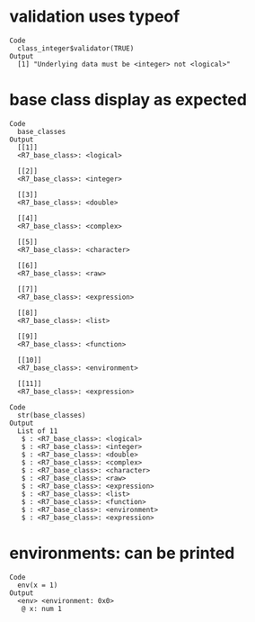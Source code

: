 # validation uses typeof

    Code
      class_integer$validator(TRUE)
    Output
      [1] "Underlying data must be <integer> not <logical>"

# base class display as expected

    Code
      base_classes
    Output
      [[1]]
      <R7_base_class>: <logical>
      
      [[2]]
      <R7_base_class>: <integer>
      
      [[3]]
      <R7_base_class>: <double>
      
      [[4]]
      <R7_base_class>: <complex>
      
      [[5]]
      <R7_base_class>: <character>
      
      [[6]]
      <R7_base_class>: <raw>
      
      [[7]]
      <R7_base_class>: <expression>
      
      [[8]]
      <R7_base_class>: <list>
      
      [[9]]
      <R7_base_class>: <function>
      
      [[10]]
      <R7_base_class>: <environment>
      
      [[11]]
      <R7_base_class>: <expression>
      
    Code
      str(base_classes)
    Output
      List of 11
       $ : <R7_base_class>: <logical>
       $ : <R7_base_class>: <integer>
       $ : <R7_base_class>: <double>
       $ : <R7_base_class>: <complex>
       $ : <R7_base_class>: <character>
       $ : <R7_base_class>: <raw>
       $ : <R7_base_class>: <expression>
       $ : <R7_base_class>: <list>
       $ : <R7_base_class>: <function>
       $ : <R7_base_class>: <environment>
       $ : <R7_base_class>: <expression>

# environments: can be printed

    Code
      env(x = 1)
    Output
      <env> <environment: 0x0> 
       @ x: num 1

